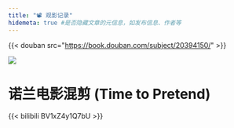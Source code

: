 ```yaml
---
title: "📽️ 观影记录"
hidemeta: true #是否隐藏文章的元信息，如发布信息、作者等
---
```


{{< douban src="https://book.douban.com/subject/20394150/" >}}

![](https://img2.doubanio.com/view/photo/l/public/p2867528911.webp)



# 诺兰电影混剪 (Time to Pretend)

{{< bilibili BV1xZ4y1Q7bU >}}  



